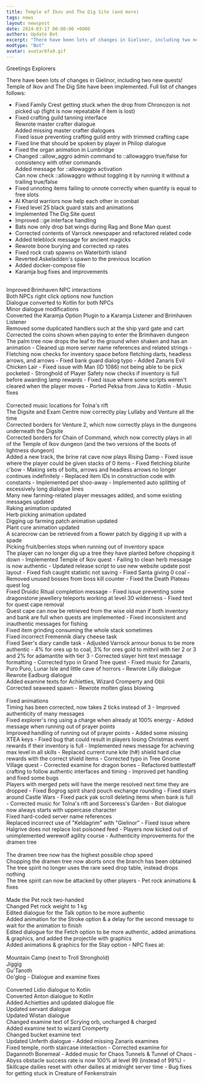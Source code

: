 ```yaml
---
title: Temple of Ikov and The Dig Site (and more)
tags: news
layout: newspost
date: 2024-03-17 00:00:00 +0000
authors: Update Bot
excerpt: "There have been lots of changes in Gielinor, including two new quests! Temple of Ikov and The Dig Site have been implemented..."
modtype: "Bot"
avatar: avatar8fa9.gif
---
```

Greetings Explorers

There have been lots of changes in Gielinor, including two new quests! Temple of Ikov and The Dig Site have been implemented. Full list of changes follows:


- Fixed Family Crest getting stuck when the drop from Chronozon is not picked up (fight is now repeatable if item is lost)
- Fixed crafting guild tanning interface<br />
Rewrote master crafter dialogue<br />
Added missing master crafter dialogues<br />
Fixed issue preventing crafting guild entry with trimmed crafting cape
- Fixed line that should be spoken by player in Philop dialogue
- Fixed the organ animation in Lumbridge
- Changed ::allow_aggro admin command to ::allowaggro true/false for consistency with other commands<br />
Added message for ::allowaggro activation<br />
Can now check ::allowaggro without toggling it by running it without a trailing true/false
- Fixed unnoting items failing to unnote correctly when quantity is equal to free slots
- Al Kharid warriors now help each other in combat
- Fixed level 25 black guard stats and animations
- Implemented The Dig Site quest
- Improved ::ge interface handling
- Bats now only drop bat wings during Rag and Bone Man quest
- Corrected contents of Varrock newspaper and refactored related code
- Added teleblock message for ancient magicks
- Rewrote bone burying and corrected xp rates
- Fixed rock crab spawns on Waterbirth island
- Reverted Askeladden's spawn to the previous location
- Added docker-compose file
- Karamja bug fixes and improvements<br />
<br />
Improved Brimhaven NPC interactions<br />
Both NPCs right click options now function<br />
Dialogue converted to Kotlin for both NPCs<br />
Minor dialogue modifications<br />
Converted the Karamja Option Plugin to a Karamja Listener and Brimhaven Listener<br />
Removed some duplicated handlers such at the ship yard gate and cart<br />
Corrected the coins shown when paying to enter the Brimhaven dungeon<br />
The palm tree now drops the leaf to the ground when shaken and has an animation
- Cleaned up more server name references and related strings
- Fletching now checks for inventory space before fletching darts, headless arrows, and arrows
- Fixed bank guard dialog typo
- Added Zanaris Evil Chicken Lair
- Fixed issue with Man (ID 1086) not being able to be pick pocketed
- Stronghold of Player Safety now checks if inventory is full before awarding lamp rewards
- Fixed issue where some scripts weren't cleared when the player moves
- Ported Peksa from Java to Kotlin
- Music fixes<br />
<br />
Corrected music locations for Tolna's rift<br />
The Digsite and Exam Centre now correctly play Lullaby and Venture all the time<br />
Corrected borders for Venture 2, which now correctly plays in the dungeons underneath the Digsite<br />
Corrected borders for Chain of Command, which now correctly plays in all of the Temple of Ikov dungeon (and the two versions of the boots of lightness dungeon)<br />
Added a new track, the brine rat cave now plays Rising Damp
- Fixed issue where the player could be given stacks of 0 items
- Fixed fletching blurite c'bow
- Making sets of bolts, arrows and headless arrows no longer continues indefinitely
- Replaced item IDs in construction code with constants
- Implemented pet shoo-away
- Implemented auto splitting of excessively long dialogue lines<br />
Many new farming-related player messages added, and some existing messages updated<br />
Raking animation updated<br />
Herb picking animation updated<br />
Digging up farming patch animation updated<br />
Plant cure animation updated<br />
A scarecrow can be retrieved from a flower patch by digging it up with a spade<br />
Picking fruit/berries stops when running out of inventory space<br />
The player can no longer dig up a tree they have planted before chopping it down
- Implemented Temple of Ikov quest
- Failing to clean herb message is now authentic
- Updated release script to use new website update post layout
- Fixed fish caught statistic not saving
- Fixed Santa giving 0 coal
- Removed unused bosses from boss kill counter
- Fixed the Death Plateau quest log<br />
Fixed Druidic Ritual completion message
- Fixed issue preventing some dragonstone jewellery teleports working at level 30 wilderness
- Fixed text for quest cape removal<br />
Quest cape can now be retrieved from the wise old man if both inventory and bank are full when quests are implemented
- Fixed inconsistent and inauthentic messages for fishing<br />
Fixed item grinding consuming the whole stack sometimes<br />
Fixed incorrect Fremennik diary cheese task<br />
Fixed Seer's diary candle task
- Adjusted Varrock armour bonus to be more authentic - 4% for ores up to coal, 3% for ores gold to mithril with tier 2 or 3 and 2% for adamantite with tier 3
- Corrected slayer hint text message formatting
- Corrected typo in Grand Tree quest
- Fixed music for Zanaris, Puro Puro, Lunar Isle and little cave of horrors
- Rewrote Lilly dialogue<br />
Rewrote Eadburg dialogue<br />
Added examine texts for Achietties, Wizard Cromperty and Obli<br />
Corrected seaweed spawn
- Rewrote molten glass blowing<br />
<br />
Fixed animations<br />
Timing has been corrected, now takes 2 ticks instead of 3
- Improved authenticity of many messages<br />
Fixed explorer's ring using a charge when already at 100% energy
- Added message when running out of prayer points<br />
Improved handling of running out of prayer points
- Added some missing XTEA keys
- Fixed bug that could result in players losing Christmas event rewards if their inventory is full
- Implemented news message for achieving max level in all skills
- Replaced current rune kite (h#) shield hard clue rewards with the correct shield items
- Corrected typo in Tree Gnome Village quest
- Corrected examine for dragon bones
- Refactored battlestaff crafting to follow authentic interfaces and timing
- Improved pet handling and fixed some bugs<br />
Players with merged pets will have the merge resolved next time they are dropped
- Fixed Bogrog spirit shard pouch exchange rounding
- Fixed stairs around Castle Wars
- Fixed pack yak scroll deleting items when bank is full
- Corrected music for Tolna's rift and Sorceress's Garden
- Bot dialogue now always starts with uppercase character<br />
Fixed hard-coded server name references<br />
Replaced incorrect use of "Keldagrim" with "Gielinor"
- Fixed issue where Halgrive does not replace lost poisoned feed
- Players now kicked out of unimplemented werewolf agility course
- Authenticity improvements for the dramen tree<br />
<br />
The dramen tree now has the highest possible chop speed<br />
Chopping the dramen tree now aborts once the branch has been obtained<br />
The tree spirit no longer uses the rare seed drop table, instead drops nothing<br />
The tree spirit can now be attacked by other players
- Pet rock animations & fixes<br />
<br />
Made the Pet rock two-handed<br />
Changed Pet rock weight to 1 kg<br />
Edited dialogue for the Talk option to be more authentic<br />
Added animation for the Stroke option & a delay for the second message to wait for the animation to finish<br />
Edited dialogue for the Fetch option to be more authentic, added animations & graphics, and added the projectile with graphics<br />
Added animations & graphics for the Stay option
- NPC fixes at:<br />
<br />
Mountain Camp (next to Troll Stronghold)<br />
Jiggig<br />
Gu'Tanoth<br />
Oo'glog
- Dialogue and examine fixes<br />
<br />
Converted Lidio dialogue to Kotlin<br />
Converted Anton dialogue to Kotlin<br />
Added Achietties and updated dialogue file<br />
Updated servant dialogue<br />
Updated Wistan dialogue<br />
Changed examine text of Scrying orb, uncharged & charged<br />
Added examine text to wizard Cromperty<br />
Changed bucket examine text<br />
Updated Unferth dialogue
- Added missing Zanaris examines<br />
Fixed temple, north staircase interaction
- Corrected examine for Dagannoth Bonemeal
- Added music for Chaos Tunnels & Tunnel of Chaos
- Abyss obstacle success rate is now 100% at level 99 (instead of 99%)
- Skillcape dailies reset with other dailies at midnight server time
- Bug fixes for getting stuck in Creature of Fenkenstrain

